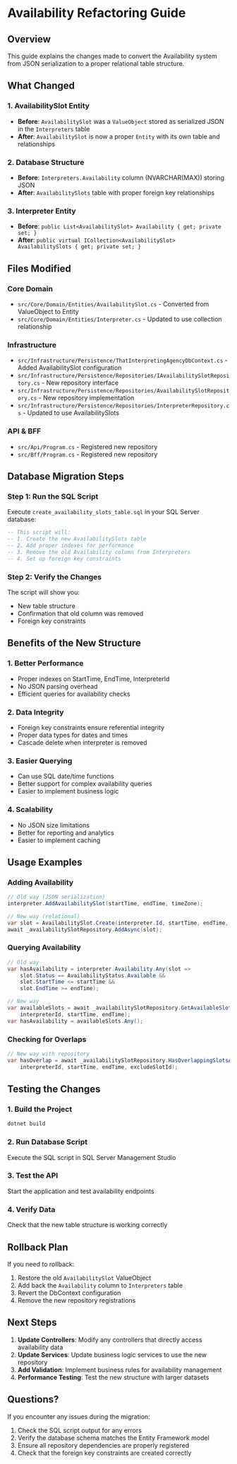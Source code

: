 # Availability Refactoring Guide

## Overview
This guide explains the changes made to convert the Availability system from JSON serialization to a proper relational table structure.

## What Changed

### 1. **AvailabilitySlot Entity**
- **Before**: `AvailabilitySlot` was a `ValueObject` stored as serialized JSON in the `Interpreters` table
- **After**: `AvailabilitySlot` is now a proper `Entity` with its own table and relationships

### 2. **Database Structure**
- **Before**: `Interpreters.Availability` column (NVARCHAR(MAX)) storing JSON
- **After**: `AvailabilitySlots` table with proper foreign key relationships

### 3. **Interpreter Entity**
- **Before**: `public List<AvailabilitySlot> Availability { get; private set; }`
- **After**: `public virtual ICollection<AvailabilitySlot> AvailabilitySlots { get; private set; }`

## Files Modified

### Core Domain
- `src/Core/Domain/Entities/AvailabilitySlot.cs` - Converted from ValueObject to Entity
- `src/Core/Domain/Entities/Interpreter.cs` - Updated to use collection relationship

### Infrastructure
- `src/Infrastructure/Persistence/ThatInterpretingAgencyDbContext.cs` - Added AvailabilitySlot configuration
- `src/Infrastructure/Persistence/Repositories/IAvailabilitySlotRepository.cs` - New repository interface
- `src/Infrastructure/Persistence/Repositories/AvailabilitySlotRepository.cs` - New repository implementation
- `src/Infrastructure/Persistence/Repositories/InterpreterRepository.cs` - Updated to use AvailabilitySlots

### API & BFF
- `src/Api/Program.cs` - Registered new repository
- `src/Bff/Program.cs` - Registered new repository

## Database Migration Steps

### Step 1: Run the SQL Script
Execute `create_availability_slots_table.sql` in your SQL Server database:

```sql
-- This script will:
-- 1. Create the new AvailabilitySlots table
-- 2. Add proper indexes for performance
-- 3. Remove the old Availability column from Interpreters
-- 4. Set up foreign key constraints
```

### Step 2: Verify the Changes
The script will show you:
- New table structure
- Confirmation that old column was removed
- Foreign key constraints

## Benefits of the New Structure

### 1. **Better Performance**
- Proper indexes on StartTime, EndTime, InterpreterId
- No JSON parsing overhead
- Efficient queries for availability checks

### 2. **Data Integrity**
- Foreign key constraints ensure referential integrity
- Proper data types for dates and times
- Cascade delete when interpreter is removed

### 3. **Easier Querying**
- Can use SQL date/time functions
- Better support for complex availability queries
- Easier to implement business logic

### 4. **Scalability**
- No JSON size limitations
- Better for reporting and analytics
- Easier to implement caching

## Usage Examples

### Adding Availability
```csharp
// Old way (JSON serialization)
interpreter.AddAvailabilitySlot(startTime, endTime, timeZone);

// New way (relational)
var slot = AvailabilitySlot.Create(interpreter.Id, startTime, endTime, timeZone);
await _availabilitySlotRepository.AddAsync(slot);
```

### Querying Availability
```csharp
// Old way
var hasAvailability = interpreter.Availability.Any(slot => 
    slot.Status == AvailabilityStatus.Available &&
    slot.StartTime <= startTime &&
    slot.EndTime >= endTime);

// New way
var availableSlots = await _availabilitySlotRepository.GetAvailableSlotsAsync(
    interpreterId, startTime, endTime);
var hasAvailability = availableSlots.Any();
```

### Checking for Overlaps
```csharp
// New way with repository
var hasOverlap = await _availabilitySlotRepository.HasOverlappingSlotsAsync(
    interpreterId, startTime, endTime, excludeSlotId);
```

## Testing the Changes

### 1. **Build the Project**
```bash
dotnet build
```

### 2. **Run Database Script**
Execute the SQL script in SQL Server Management Studio

### 3. **Test the API**
Start the application and test availability endpoints

### 4. **Verify Data**
Check that the new table structure is working correctly

## Rollback Plan

If you need to rollback:
1. Restore the old `AvailabilitySlot` ValueObject
2. Add back the `Availability` column to `Interpreters` table
3. Revert the DbContext configuration
4. Remove the new repository registrations

## Next Steps

1. **Update Controllers**: Modify any controllers that directly access availability data
2. **Update Services**: Update business logic services to use the new repository
3. **Add Validation**: Implement business rules for availability management
4. **Performance Testing**: Test the new structure with larger datasets

## Questions?

If you encounter any issues during the migration:
1. Check the SQL script output for any errors
2. Verify the database schema matches the Entity Framework model
3. Ensure all repository dependencies are properly registered
4. Check that the foreign key constraints are created correctly
